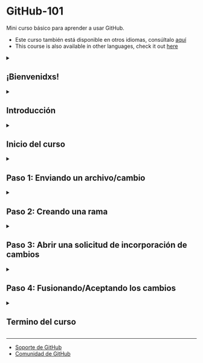<!-- 
  <<< Author notes: Header of the course >>> 
  Include a 1280×640 image, course title in sentence case, and a concise description in emphasis.
  In your repository settings: enable template repository, add your 1280×640 social image, auto delete head branches.
  Add your open source license, GitHub uses Creative Commons Attribution 4.0 International.
-->
# GitHub-101
Mini curso básico para aprender a usar GitHub.

- Este curso también está disponible en otros idiomas, consúltalo [aquí](/translations)
- This course is also available in other languages, check it out [here](/translations)

<!-- 
  <<< Author notes: Start of the course >>> 
-->

<details id=0>
<summary><h2>¡Bienvenidxs!</h2></summary>

Estamos encantados de darles la bienvenida a este emocionante curso, donde aprenderán los fundamentos de GitHub y cómo aprovechar al máximo esta increíble plataforma de desarrollo colaborativo. GitHub se ha convertido en la herramienta de elección por millones de desarrolladores en todo el mundo, y este curso les brindará las habilidades necesarias para comenzar a utilizarlo de manera efectiva.

Durante este curso, exploraremos los conceptos básicos de GitHub, incluyendo cómo configurar su cuenta, crear y clonar repositorios, realizar cambios, colaborar con otros desarrolladores y mucho más. También les proporcionaremos consejos y buenas prácticas para garantizar una gestión eficiente de su flujo de trabajo.

Nuestro objetivo es ayudarles a familiarizarse con GitHub y demostrarles cómo puede mejorar su productividad, facilitar la colaboración en equipo y llevar su desarrollo de software al siguiente nivel. No importa si son principiantes en el mundo de la programación o si ya tienen experiencia con control de versiones, este curso está diseñado para adaptarse a todos los niveles de conocimiento.

Recuerden que el aprendizaje es un proceso continuo, y GitHub es una herramienta en constante evolución. Así que, estén abiertos a explorar, hacer preguntas y compartir ideas. Juntos, crearemos un entorno de aprendizaje enriquecedor y estimulante.

Estamos emocionados de acompañarles en esta aventura y esperamos que aprovechen al máximo este curso. 

¡Buena suerte y feliz codificación!

El equipo de GitHub 101

</details>

<!-- 
  <<< Author notes: Introduction >>> 
-->

<details id=1>
<summary><h2>Introducción</h2></summary>

**¿Qué es GitHub?**
<br>
GitHub es un servicio basado en la nube que aloja un sistema de control de versiones [(VCS)](https://es.wikipedia.org/wiki/VCS_(desambiguaci%C3%B3n)) llamado [Git](https://docs.github.com/es/get-started/using-git/about-git), en otras palabras es una plataforma de colaboración que utiliza Git para el control de versiones, es decir, se utiliza para compartir y contribuir al software de [código abierto](https://docs.github.com/es/get-started/quickstart/github-glossary#c%C3%B3digo-abierto).
<br>

📺 Vídeo: [¿Qué es GitHub?](https://youtu.be/DinilgacaWs)

**¿Qué es un repositorio?**
<br>
Un [repositorio](https://docs.github.com/es/get-started/quickstart/github-glossary#repository) es un proyecto que contiene todos los archivos del mismo, tales como imagenes, carpetas, entre otros tipos de archivos. Así como el historial de revisiones de cada uno de ellos. Aqui puedes debatir y administrar el trabajo de tu proyecto dentro.
<br>

📺 Video: [¿Qué es un repositorio?](https://youtu.be/6NOwXGqHUds)

**¿Qué es una rama?**
<br>
En GitHub, una [rama (branch en inglés)](https://docs.github.com/es/get-started/quickstart/github-glossary#branch) es una versión paralela de un repositorio que permite a los desarrolladores trabajar en distintos aspectos de un proyecto de forma aislada. Cuando se crea una rama, se copian todos los archivos y el historial de cambios del repositorio principal, y a partir de ahí se pueden realizar modificaciones sin afectar la rama principal (también conocida como rama "master" o `main`).

Las ramas son útiles para varios propósitos, como desarrollar nuevas características, solucionar problemas, experimentar con cambios importantes o colaborar con otros desarrolladores. Cada rama puede tener su propio conjunto de cambios y contribuciones independientes del resto del proyecto. Esto permite un flujo de trabajo colaborativo y paralelo, ya que cada desarrollador puede trabajar en su propia rama sin interferir con el trabajo de los demás.
<br>

📺 Vídeo: [¿Qué son las ramas?](https://youtu.be/LL47l59Ld5I)

**¿Qué es un commit?**: 
<br>
Una [commit](https://docs.github.com/es/get-started/quickstart/github-glossary#confirmaci%C3%B3n) es un conjunto de cambios en los archivos y carpetas del proyecto.
<br>

📺 Vídeo: [¿Qué es un commit?](https://youtu.be/j9zAL52wuLg)

**¿Qué es una solicitud de extracción (pull request)?**
<br>
Un [pull request](https://docs.github.com/es/get-started/quickstart/github-glossary#pull) es una petición para integrar nuestras propuestas o cambios de código a un proyecto. 

Un pull request es una petición que el propietario de un fork de un repositorio hace al propietario del repositorio original para que este último incorpore los commits que están en el fork. Estos muestran los cambios en su rama a otras personas y les permite aceptar, rechazar o sugerir cambios adicionales a su rama. 
<br>

📺 Vídeo: [¿Qué es y cómo hacer un Pull Request?](https://youtu.be/Zqft6yNRuNs)

**¿Qué es un merge?**:
<br>
Un [merge](https://docs.github.com/es/get-started/quickstart/github-glossary#merge) o fusión en español se refiere al proceso de combinar cambios de una rama (branch) a otra en un repositorio. 

El "merge" combina los cambios de una rama con otra mediante la creación de un nuevo commit que refleje esos cambios en la rama de destino. GitHub utiliza un algoritmo de fusión llamado "merge commit" para combinar las diferencias entre las dos ramas. Este "merge commit" registra el historial de cambios y permite mantener un registro de los cambios realizados en cada rama.
<br>

📺 Vídeo: [¿Cómo hacer un merge?](https://youtu.be/vu4Rv1SmzwM)

**¿Qué es un archivo README?**
<br>
Un archivo [README](https://docs.github.com/es/get-started/quickstart/github-glossary#archivo-l%C3%A9ame) en GitHub es una práctica común en la mayoría de los repositorios de código. README es una abreviatura de "read me" que significa "léeme" en inglés. Este archivo tiene la extensión ".md", lo que indica que está escrito en formato [Markdown](https://docs.github.com/es/get-started/quickstart/github-glossary#markdown), un lenguaje de marcado ligero para formatear texto.

El README se utiliza para proporcionar información básica y relevante sobre el proyecto alojado en el repositorio de GitHub. Su objetivo es brindar a los visitantes y colaboradores una visión general del proyecto, instrucciones de instalación, documentación, ejemplos de uso y cualquier otra información que pueda ser útil.

El contenido de un archivo README puede variar según el proyecto, pero generalmente incluye los siguientes elementos:

- **Título y descripción**: Un breve resumen del proyecto que lo describe de manera concisa.
- **Requisitos**: Los requisitos previos necesarios para utilizar o contribuir al proyecto, como versiones de software o bibliotecas adicionales.
- **Instalación**: Instrucciones paso a paso sobre cómo instalar y configurar el proyecto.
- **Uso**: Cómo utilizar el proyecto, incluidos ejemplos de código o comandos.
- **Contribución**: Directrices para que otros contribuyan al proyecto, como pautas de estilo de código, estructura de directorios y procesos de solicitud de extracción.
- **Documentación adicional**: Enlaces a documentación adicional, como guías detalladas, tutoriales o ejemplos.
- **Licencia**: Información sobre la licencia del proyecto y los derechos de autor.

**¿Qué es un perfil README?**
<br>
Un perfil README es practicamente una introducción de quien eres, es decir, una mini biografia que se muestra en nuestro perfil de GitHub. Aquí podemos compartir información relevante hacia la comunidad en GitHub.com. Lo interesante es que el portal muestra susodicho archivo en la parte superior de nuestra página de perfil. Si quieres saber más u obtener mayor información, consulta "[Administrar el README de tu perfil](https://docs.github.com/es/enterprise-cloud@latest/account-and-profile/setting-up-and-managing-your-github-profile/customizing-your-profile/managing-your-profile-readme#about-your-profile-readme)".

📺 Vídeo: [CREA tu Github README Profile paso a paso](https://www.youtube.com/live/1eEnboVooiY?feature=share)

<br>

 ![vgglProfileREADME](/images/vgglProfileREADME.jpeg)

</details>

<!-- 
  <<< Author notes: Inicio >>> 
-->

<details id=2>
<summary><h2>Inicio del curso</h2></summary>

1. Hagamos clic en **Iniciar curso** (se recomienda abrir el enlace en una nueva pestaña)
<br><br />
[![Iniciar Curso](https://user-images.githubusercontent.com/1221423/218596841-0645fe1a-4aaf-4f51-9ab3-8aa2d3fdd487.svg)](https://github.com/new?template_owner=)
2. Una vez en la pestaña, sigamos las siguientes instrucciones para crear un nuevo repositorio.
    - El dueño de la cuenta o propietario de la misma, debe de indicar si usará su cuenta personal o una organización para alojar el repositorio.
    - Recomendamos crear un repositorio público; los repositorios privados [utilizarán minutos de GitHub Actions](https://docs.github.com/en/billing/managing-billing-for-github-actions/about-billing-for-github-actions ).
    - Asigne un nombre al repositorio que sea fácil de reconocer y recordar.
    <br>

    ![Crear un nuevo repositorio](/images/creando-nuevo-repositorio.jpg)

3. Después de crear susodicho, deberemos de esperar unos 20 segundos aproximadamente para poder actualizar la página y poder ver nuestro nuevo repositorio.

</details>

<!-- 
  <<< Author notes: Actividad - Paso 1 >>> 
-->

<details id=3>
<summary><h2>Paso 1: Enviando un archivo/cambio</h2></summary>

Una vez dentro del repositorio podemos observar que no contamos con ningún archivo, pero el portal nos brinda algunas recomendaciones tales como la de añadir(cargar) un archivo o crearlo. Así mismo nos señala que podemos crear/incluir un README, LICENSE o un .gitignore.
<br> 

 ![Incluyendo archivo README](/images/incluyendo-archivo-README.jpg)

Para este ejercicio daremos clic en la opción de README, mismo que nos redirigirá a la vista que nos mostrará que se creo el archivo con el mismo nombre en formato .md en nuestra rama `main`
<br>

  ![Creando nuestro archivo README](/images/creando-nuestro-archivo-README.jpg)

Aquí podemos añadir la información que deseemos, tal y como se mencionó con anterioridad, cabe destacar que si no gustan editarlo de momento lo podemos hacer más adelante. Por ahora demos clic en el botón azul `Commit changes`, situado en el lado superior derecho. Al hacerlo se desplegará una ventana que solicitará que añadamos un título y una descripción, misma que es opcional. Cuando hayamos escrito susodichos demos clic en el boton correspondiente.

  ![Subir cambios](/images/commit-changes.jpg)
   
¡Listo!, con esto habremos realizado nuestro primer commit, el cual se puede interpretar como si hubiéramos creado un archivo nuevo y almacenado en nuestro repositorio. 
    
  ![README completo](/images/README-completo.jpg)  

Continuemos con el siguiente paso.
<br>

**Nota**: si creó un repositorio seleccionando el checkbox de "Añadir un archivo README" (Add a README file), el paso anterior no se realizaria puesto que el archivo README ya estaría en nuestro proyecto, por ende vayamos al paso número dos.

<br>

 ![Add a README](/images/addA-README.jpeg)

</details>

<!-- 
  <<< Author notes: Actividad - Paso 2 >>> 
-->

<details id=4>
<summary><h2>Paso 2: Creando una rama</h2></summary>

La creación de una rama nos permite editar los proyecto sin cambiar la rama `main` (principal).

1. En la página donde nos quedamos previamente veremos del lado izquierdo y debajo del nombre de nuestro repositorio, la pestaña **< > Código (Code)**, ademas de las otras opciones de menú de encabezado.

2. Esta nos mostrará un menú desplegable, la cual al hacer clic solo contendrá la rama `main`
<br>

   ![menu-desplegable-rama-principal](/images/menu-desplegable-rama-principal.jpg)
  
3. En el campo de texto nos indicá que podemos buscar o crear una rama, aquí ingresemos un nombre para realizar la segunda opción, llamemos a nuestra rama: `dev`. Al hacer esto, de manera automatica, cambiará el contenido y aparecerá la opción de crear la rama con el nombre `dev` proveniente de `main`.
<br>

   ![rama-dev](/images/rama-dev.jpg)

4. Hacemos clic en susodicha alternativa **Create branch: dev** from main  (**Crear rama: dev** de main) para concebir la rama.
  
5. La rama cambiará automáticamente a la que se acaba de crear. El menú desplegable de la rama `main` reflejará su nueva opción o rama y mostrará por ende el nombre de la misma, que en nuestro caso nombramos: `dev`.
<br>

  ![rama-creada](/images/rama-creada.jpg)

¡Listo! - Has creado una rama :tada:

</details>

<!-- 
  <<< Author notes: Actividad - Paso 3 >>> 
-->

<details id=5>
<summary><h2>Paso 3: Abrir una solicitud de incorporación de cambios</h2></summary>

Para este paso lo primero que deberemos de realizar será el crear/agregar un nuevo archivo, debido a que nos encontramos en la nueva rama que acabamos de generar, por ello sigamos los siguientes pasos:

1. En la pestaña **< > Código (Code)**, en el menú de encabezado de nuestro repositorio, asegúremonos de encontrarnos situados en la rama, la cual en este ejemplo nombramos: `dev`.

2. Acto seguido elijamos el menú desplegable "Add file (Agregar archivo)" y seleccionemos (demos clic) en la opción "Create new file (Crear nuevo archivo)".
<br>

 ![crear-nuevo-archivo](/images/crear-nuevo-archivo.jpg)

 3. En la nueva vista, aparecerá un campo vacío con una leyenda en sombreado "Name your file...", el cual nos indica que le brindemos un nombre, llamemoslo `LICENSE.md`.

**Nota**: `.md` es una extensión de archivo que crea un archivo [Markdown](https://docs.github.com/es/get-started/quickstart/github-glossary#markdown). Para obtener mayor información sobre Markdown visite [Sintaxis básica de escritura y formato](https://docs.github.com/en/get-started/writing-on-github/getting-started-with-writing-and-formatting-on-github/basic-writing-and-formatting-syntax) en la documentación de GitHub o realizando el curso de habilidades [Comunicación mediante Markdown](https://github.com/skills/communicate-using-markdown).

4. A continuación y de forma "mágica" se mostrará la leyenda "Choose a license template", misma que podemos seleccionar o, en el área Editar, podemos pegar el siguiente contenido:
<br>

 ![licencia-plantilla](/images/licencia-plantilla.jpg)

```
  Derechos de autor.

  Por la presente se otorga permiso, sin cargo, a cualquier persona que obtenga una copia de este software y los archivos de documentación asociados (el "Software"), para operar con el Software sin restricciones, incluidos, entre otros, los derechos de uso, copia, modificación, fusión , publicar, distribuir, otorgar sublicencias y/o vender copias del Software, y permitir que las personas a las que se les proporcione el Software lo hagan, sujeto a las siguientes condiciones:

  El aviso de derechos de autor anterior y este aviso de permiso se incluirán en todas las copias o partes sustanciales del Software.

  EL SOFTWARE SE PROPORCIONA "TAL CUAL", SIN GARANTÍA DE NINGÚN TIPO, EXPRESA O IMPLÍCITA, INCLUYENDO, ENTRE OTRAS, LAS GARANTÍAS DE COMERCIABILIDAD, IDONEIDAD PARA UN FIN DETERMINADO Y NO VIOLACIÓN. EN NINGÚN CASO LOS AUTORES O LOS TITULARES DE LOS DERECHOS DE AUTOR SERÁN RESPONSABLES DE CUALQUIER RECLAMACIÓN, DAÑOS U OTRA RESPONSABILIDAD, YA SEA EN UNA ACCIÓN DE CONTRATO, AGRAVIO O DE CUALQUIER OTRO TIPO, QUE SURJA DE, FUERA DE O EN RELACIÓN CON EL SOFTWARE O EL USO U OTROS TRATOS EN EL SOFTWARE.
```
<br>

 ![licencia-texto](/images/licencia-texto.jpg)

 5. Posteriormente hagamos clic en el botón **Commit changes** para que al igual que en el paso anterior donde creamos el archivo `README`nos aparezca una ventana emergente que nos solicite ingresar un breve mensaje de confirmación que describa los cambios que realizamos. Recordemos que este mensaje ayuda a otros a saber qué estamos añadiendo en nuestro commit. Como nos podemos dar cuenta, GitHub ofrece un mensaje predeterminado simple, pero en esta ocasión vamos a cambiarlo un poco para practicar. 
 <br>

 Primero, en el título escribamos: "Se añade archivo LICENSE.md". En la descripción extendida ingresemos: Se crea archivo de Licencia en formato markdown que expresa los derechos de autor.
 
6. Por último confirmemos los cambios dando clic en **Commit changes**
<br>

  ![licencia-commit](/images/licencia-commit.jpg)

¡Excelente! - Ya estas dominando el realizar commits, ¿sencillo no?

Ahora que se realizó un cambio en el proyecto y se añadio, es hora de compartir el cambio propuesto a través de una solicitud de extracción o como se conoce normalmente: PR (Pull Request), el cúal se definió en la Introducción.

### Actividad: Generando nuestro primer Pull Request :keyboard:

Una vez realizado lo anterior, es probable que hayan notado un pequeño mensaje que muestra el envío reciente a la rama y proporciona un botón que dice **Contribute (Contribuir)**. Al desplegarlo, podremos observar dos opciones: **Compare (Comparar)** y **Open pull request (Abrirl solicitud de extracción)**.

![Comparar y abrir Pull Request](/images/comparar-y-abrir-pull-request.jpg)

Para realizar el PR hagamos clic en **Open pull request**, al realizar esto se nos mostrará una vista como la siguiente:

![Abriendo Pull Request](/images/abriendo-pull-request.jpg)

Si nos encontramos en esta pantalla, vayamos directamente al paso número 6. Caso contrario que no hayamos dado clic en susodicha opción, deberemos de realizar los siguientes pasos:

1. Dar clic en la pestaña **Pull requests** en el menú de encabezado del repositorio.

![Pestaña Pull Request](/images/pestaña-pul-request.jpg)

2. Dar clic en **New pull request (Nueva solicitud de extracción)**.

![Nuevo Pull Request](/images/nuevo-pull-request.jpg)

3. En la nueva pantalla se mostrarán dos menús desplegables:  **base:main** y **compare:main**, asegúresemos de que la primera, la base seleccionada siempre sea **main**, porque es la "rama principal y original".

![Comparación de ramas](/images/comparacion-de-ramas.jpg)

4. Del segundo menú desplegable **compare:**, seleccionemos nuestra rama `dev`.

![Comparación rama Dev](/images/comparacion-rama-dev.jpg)

5. Demos clic en el botón situado a la derecha **Create pull request**.
6. Aquí deberemos de añadir un título para la solicitud de envio, aunque si nos percatamos, de forma predeterminada, el título será automáticamente el nombre del commit previamente ingresado. 
7. El siguiente campo lo ayuda a proporcionar una descripción de los cambios que realizó. 
<br>

![Enviando mi primer PR ](/images/enviando-mi-primer-pr.jpg)

8. Por último hagamos clic en **Create pull request**. Posteriormente seremos redirigidos automáticamente a la nueva solicitud de extracción.

![PR en proceso ](/images/pr-en-proceso.jpg)

¡Listo!, Con esto habremos realizado nuestro primer Pull Request, vayamos al siguiente y último paso. :tada:

</details>

<!-- 
  <<< Author notes: Actividad - Paso 4 >>> 
-->

<details id=6>
<summary><h2>Paso 4: Fusionando/Aceptando los cambios</h2></summary>

En este paso terminaremos lo que se ha realizado con anterioridad, es decir, realizaremos la fusión de los archivos o cambios que se mandaron en el pull request mediente un merge.
### Actividad: fusionar la solicitud de cambios :keyboard: 

1. En la pantalla actual hagamos clic en el botón **Merge pull request**.

![Merge pull request](/images/merge-pull-request.jpg)

2. Acto seguido, en el mini desplegable que aparecerá, demos clic en **Confirm merge** (cabe destacar que podemos editar tanto el título como la descripción, pero para este ejemplo dejemoslo tal y como se muestra).

![Confirm merge](/images/confirm-merge.jpg)

3. Una vez que la rama se haya fusionado, ya no la necesitaremos, para eliminarla, hagamos clic en **Delete branch**.

![Delete branch](/images/delete-branch.jpg)

**Nota**: si eliminamos la rama, podemos restaurarla con la opción que nos aparecerá:

![restaurar rama](/images/restaurar-rama.jpg)

¡Listo! - Hemos fusionado correctamente nuestros cambios de la rama `dev`a `main` :tada:

</details>

<!-- 
  <<< Author notes: Conclusión >>> 
-->

<details id=7>
<summary><h2>Termino del curso</h2></summary>

¡Felicidades!, ha completado este mini curso y ha obtenido los conocimientos básicos que todo desarrollador debe de saber.

Durante el curso, pudo adquirir un sólido conocimiento de los conceptos fundamentales de GitHub y aprender a utilizar de manera efectiva esta plataforma de control de versiones. A continuación un resumen de sus logros:

- Aprendiste sobre GitHub, repositorios, ramas, commits y solicitudes de incorporación de cambios.
- Creó una rama, realizo un commit y se genero una solicitud de incorporación de archivos.
- Se logró mezclar con exito la solicitud de cambios.
- ¡Hiciste tu primera contribución! 🎉

## Siguientes pasos
Si deseas crear tu perfil README, te recomendamos el artículo [Cómo configurar un perfil de GitHub](https://vicenteguzman.com/vcs/2023-06-01-configurando-nuestro-github-profile-readme/).

Consulte los siguientes recursos para obtener más información o participar:

- ¿Eres estudiante? De ser así echale un vistazo al [Paquete de Desarrollador para Estudiantes](https://education.github.com/pack).
- ¿Vives en México o Colombia? Aplica al programa [GitHub Octerships](https://education.github.com/students/octernships), mismo que conecta a estudiantes con empresas para obtener experiencia profesional pagada.
- Únete al Meetup oficial de GitHub para Latinoamerica - [GitHub ¡Presente!: En Español](https://www.meetup.com/es-ES/githublatam/)
- Sigue la cuenta de GitHub CDMX en Instagram - [githubcdmx](https://www.instagram.com/githubcdmx/)

Por último, nos encantaría escuchar lo que piensa de este curso, los invitamos a que nos dejen sus comentarios y si cumplió con sus expectactivas nos regalen una estrella :sparkles: o su recomendación con sus amigos.

</details>

<!--
  <<< Author notes: Footer >>>
-->

---

- [Soporte de GitHub](https://support.github.com/)
- [Comunidad de GitHub](https://github.com/orgs/community/discussions)

